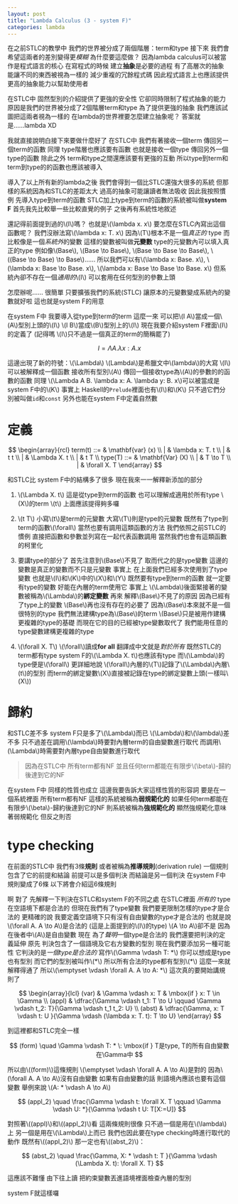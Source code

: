 ```yaml
---
layout: post
title: "Lambda Calculus (3 - system F)"
categories: lambda
---
```


在之前STLC的教學中
我們的世界被分成了兩個階層：term和type
接下來
我們會希望這兩者的差別變得更*模糊*
為什麼要這麼做？
因為lambda calculus可以被當作是程式語言的核心
在寫程式的時候
建立**抽象**是必要的過程
有了高層次的抽象
能讓不同的東西被視為一樣的
減少重複的冗餘程式碼
因此程式語言上也應該提供更高的抽象能力以幫助使用者

在STLC中
固然型別的介紹提供了更強的安全性
它卻同時限制了程式抽象的能力
原因是我們的世界被分成了2個階層term和type
為了提供更強的抽象
我們應該試圖把這兩者視為一樣的
在lambda的世界裡要怎麼建立抽象呢？
答案就是......lambda XD

我就直接說明白接下來要做什麼好了
在STLC中
我們有著接收一個term
傳回另一個term的函數
同理
type階層也應該要有函數
也就是接收一個type
傳回另外一個type的函數
除此之外
term和type之間還應該要有更強的互動
所以type到term和term到type的的函數也應該被導入

導入了以上所有新的lambda之後
我們會得到一個比STLC還強大很多的系統
但那樣的系統因為和STLC的差距太大
過高的抽象可能讓讀者無法吸收
因此我按照慣例
先導入type到term的函數
STLC加上type到term的函數的系統被叫做**system F**
首先我先比較舉一些比較直覺的例子
之後再有系統性地敘述

還記得前面提到過的\\(I\\)嗎？
也就是\\(\lambda x. x\\)
要怎麼在STLC內寫出這個函數呢？
我們沒辦法寫\\(\lambda x: T. x\\)
因為\\(T\\)根本不是一個*真正的* type
而比較像是一個*系統外*的變數
這樣的變數被叫做**元變數**
type的元變數內可以填入真正的type
例如像\\(Base\\), \\(Base \to Base\\), \\(Base \to Base \to Base\\), \\((Base \to Base) \to Base\\)......
所以我們可以有\\(\lambda x: Base. x\\), \\(\lambda x: Base \to Base. x\\), \\(\lambda x: Base \to Base \to Base. x\\)
但系統內卻不存在一個*通用的*\\(I\\)
可以套用在任何型別的參數上頭

怎麼辦呢......
很簡單
只要擴張我們的系統(STLC)
讓原本的元變數變成系統內的變數就好啦
這也就是system F的用意

在system F中
我要導入從type到term的term
這麼一來
可以把\\(I A\\)當成一個\\(A\\)型別上頭的\\(I\\)
\\(I B\\)當成\\(B\\)型別上的\\(I\\)
現在我要介紹system F裡面\\(I\\)的定義了
(記得嗎
\\(I\\)只不過是一個真正的term的簡稱罷了)

$$
I = \Lambda A. \lambda x: A. x
$$

這邊出現了新的符號：\\(\Lambda\\)
\\(Lambda\\)是希臘文中\\(lambda\\)的大寫
\\(I\\)可以被解釋成一個函數
接收所有型別\\(A\\)
傳回一個接收type為\\(A\\)的參數的的函數的函數
同理
\\(\Lambda A B. \lambda x: A. \lambda y: B. x\\)可以被當成是system F中的\\(K\\)
事實上
Haskell的`Prelude`裡面也有\\(I\\)和\\(K\\)
只不過它們分別被叫做`id`和`const`
另外也能在system F中定義自然數

# 定義

$$
\begin{array}{rcl}
term(t) ::= & \mathbf{var} (x) \\
          | & \lambda x: T. t \\
          | & t t \\
          | & \Lambda X. t \\
          | & t T \\
type(T) ::= & \mathbf{Var} (X) \\
          | & T \to T \\
          | & \forall X. T
\end{array}
$$

和STLC比
system F中的結構多了很多
現在我來一一解釋新添加的部分

1. \\(\Lambda X. t\\)
   這是從type到term的函數
   也可以理解成適用於所有type \\(X\\)的term \\(t\\)
   上面應該提得夠多囉

2. \\(t T\\)
   小寫\\(t\\)是term的元變數
   大寫\\(T\\)則是type的元變數
   既然有了type到term的函數\\(\forall\\)
   當然也要有調用這類函數的方法
   我們依照之前STLC的慣例
   直接把函數和參數並列寫在一起代表函數調用
   當然我們也會有這類函數的柯里化

3. 要講type的部分了
   首先注意到\\(Base\\)不見了
   取而代之的是type變數
   這邊的變數是真正的變數而不只是元變數
   事實上
   在上面我們已經多次使用到了type變數
   也就是\\(I\\)和\\(K\\)中的\\(X\\)和\\(Y\\)
   既然要有type到term的函數
   就一定要有type的變數
   好能在內層的term使用它
   事實上
   \\(\Lambda\\)後面緊接著的變數被稱為\\(\Lambda\\)的**綁定變數**
   再來
   解釋\\(Base\\)不見了的原因
   因為已經有了type上的變數
   \\(Base\\)再也沒有存在的必要了
   因為\\(Base\\)本來就不是一個很特別的type
   我們無法建構type為\\(Base\\)的term
   \\(Base\\)只是被用作建構更複雜的type的基礎
   而現在它的目的已經被type變數取代了
   我們能用任意的type變數建構更複雜的type

4. \\(\forall X. T\\)
   \\(\forall\\)讀成**for all**
   翻譯成中文就是*對於所有*
   既然STLC的term都有type
   system F的\\(\Lambda X. t\\)也應該有type
   而\\(\Lambda\\)的type便是\\(\forall\\)
   更詳細地說
   \\(\forall\\)內層的\\(T\\)記錄了\\(\Lambda\\)內層\\(t\\)的型別
   而term的綁定變數\\(X\\)直接被記錄在type的綁定變數上頭(一樣叫\\(X\\))

# 歸約

和STLC差不多
system F只是多了\\(\Lambda\\)而已
\\(\Lambda\\)和\\(\lambda\\)差不多
只不過差在調用\\(\lambda\\)時要對內層term的自由變數進行取代
而調用\\(\Lambda\\)時需要對內層type自由變數進行取代

> 因為在STLC中
> 所有term都有NF
> 並且任何term都能在有限步\\(\beta\\)-歸約後達到它的NF

在system F中
同樣的性質也成立
這邊我要告訴大家這樣性質的形容詞
要是在一個系統裡面
所有term都有NF
這樣的系統被稱為**弱規範化的**
如果任何term都能在有限步\\(\beta\\)-歸約後達到它的NF
則系統被稱為**強規範化的**
顯然強規範化意味著弱規範化
但反之則否

# type checking

在前面的STLC中
我們有3條**規則**
或者被稱為**推導規則**(derivation rule)
一個規則包含了它的前提和結論
前提可以是多個判決
而結論是另一個判決
在system F中
規則變成了6條
以下將會介紹這6條規則

啊 對了
先解釋一下判決在STLC和system F的不同之處
在STLC裡面
*所有的* type在空語境下都是合法的
但現在我們有了type變數
我們要更限制怎樣的type才是合法的
更精確的說
我要定義空語境下只有沒有自由變數的type才是合法的
也就是說
\\(\forall A. A \to A\\)是合法的
(這是上面提到的\\(I\\)的type)
\\(A \to A\\)卻不是
因為在後者中\\(A\\)是自由變數
現在
為了*聲明*一個type是合法的
我們還要把判決的定義延伸
原先
判決包含了一個語境及它右方變數的型別
現在我們要添加另一種可能性
它判決的是*一個type是合法的*
寫作\\(\Gamma \vdash T: \*\\)
你可以想成是type也有型別
而它們的型別被叫作\\(\*\\)
所以所有合法的type都有型別\\(\*\\)
這麼一來就解釋得通了
所以\\(\emptyset \vdash \forall A. A \to A: \*\\)
這次真的要開始講規則了

$$
\begin{array}{lcl}
(var) & \Gamma \vdash x: T & \mbox{if } x: T \in \Gamma \\
(appl) & \dfrac{\Gamma \vdash t_1: T \to U \qquad \Gamma \vdash t_2: T}{\Gamma \vdash t_1 t_2: U} \\
(abst) & \dfrac{\Gamma, x: T \vdash t: U }{\Gamma \vdash (\lambda x: T. t): T \to U}
\end{array}
$$

到這裡都和STLC完全一樣

$$
(form) \quad \Gamma \vdash T: * \: \mbox{if } T是type, T的所有自由變數在\Gamma中
$$

所以由\\((form)\\)這條規則
\\(\emptyset \vdash \forall A. A \to A\\)是對的
因為\\(\forall A. A \to A\\)沒有自由變數
如果有自由變數的話
則語境內應該也要有這個變數
舉例來說
\\(A: * \vdash A \to A\\)

$$
(appl_2) \quad \frac{\Gamma \vdash t: \forall X. T \qquad \Gamma \vdash U: *}{\Gamma \vdash t U: T[X:=U]}
$$

對照著\\((appl)\\)和\\((appl_2)\\)看
這兩條規則很像
只不過一個是用在\\(\lambda\\)上
另一個是用在\\(\Lambda\\)上而已
我們也因此要在type checking時進行取代的動作
既然有\\((appl_2)\\)
那一定也有\\((abst_2)\\)：

$$
(abst_2) \quad \frac{\Gamma, X: * \vdash t: T }{\Gamma \vdash (\Lambda X. t): \forall X. T}
$$

這應該不難懂
由下往上讀
把約束變數丟進語境裡面檢查內層的型別

system F就這樣囉
